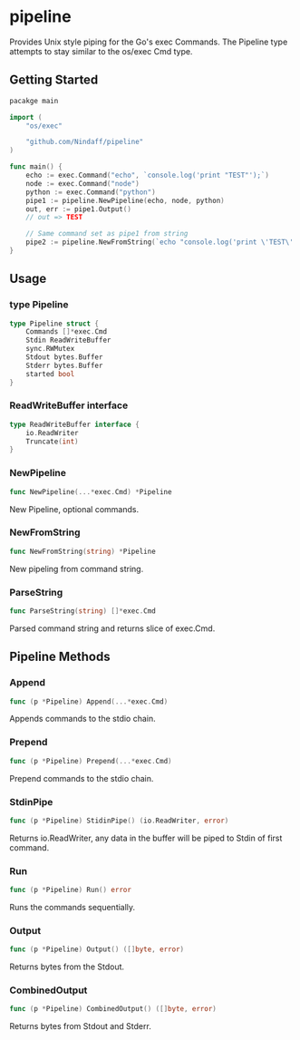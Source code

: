 # pipeline

Provides Unix style piping for the Go's exec Commands. The Pipeline type attempts to stay similar to the os/exec Cmd type.

## Getting Started
```go
pacakge main

import (
	"os/exec"

	"github.com/Nindaff/pipeline"
)

func main() {
	echo := exec.Command("echo", `console.log('print "TEST"');`)
	node := exec.Command("node")
	python := exec.Command("python")
	pipe1 := pipeline.NewPipeline(echo, node, python)
	out, err := pipe1.Output()
	// out => TEST

	// Same command set as pipe1 from string
	pipe2 := pipeline.NewFromString(`echo "console.log('print \'TEST\'');" | node | python`)
}
```
## Usage
### type Pipeline
```go
type Pipeline struct {
	Commands []*exec.Cmd
	Stdin ReadWriteBuffer
	sync.RWMutex
	Stdout bytes.Buffer
	Stderr bytes.Buffer
	started bool
}
```
### ReadWriteBuffer interface
```go
type ReadWriteBuffer interface {
	io.ReadWriter
	Truncate(int)
}
```
### NewPipeline
```go
func NewPipeline(...*exec.Cmd) *Pipeline
```
New Pipeline, optional commands.
### NewFromString
```go
func NewFromString(string) *Pipeline
```
New pipeling from command string.
### ParseString
```go
func ParseString(string) []*exec.Cmd
```
Parsed command string and returns slice of exec.Cmd.

## Pipeline Methods
### Append
```go
func (p *Pipeline) Append(...*exec.Cmd) 
```
Appends commands to the stdio chain.
### Prepend
```go
func (p *Pipeline) Prepend(...*exec.Cmd)
```
Prepend commands to the stdio chain.
### StdinPipe
```go
func (p *Pipeline) StidinPipe() (io.ReadWriter, error)
```
Returns io.ReadWriter, any data in the buffer will be piped to Stdin of first
command.
### Run
```go
func (p *Pipeline) Run() error
```
Runs the commands sequentially.
### Output
```go
func (p *Pipeline) Output() ([]byte, error)
```
Returns bytes from the Stdout.
### CombinedOutput
```go
func (p *Pipeline) CombinedOutput() ([]byte, error)
```
Returns bytes from Stdout and Stderr.

